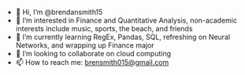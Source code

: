 - 👋 Hi, I’m @brendansmith15
- 👀 I’m interested in Finance and Quantitative Analysis, non-academic interests include music, sports, the beach, and friends
- 🌱 I’m currently learning RegEx, Pandas, SQL, refreshing on Neural Networks, and wrapping up Finance major
- 💞️ I’m looking to collaborate on cloud computing
- 📫 How to reach me: brensmith015@gmail.com

<!---
brendansmith15/brendansmith15 is a ✨ special ✨ repository because its `README.md` (this file) appears on your GitHub profile.
You can click the Preview link to take a look at your changes.
--->
